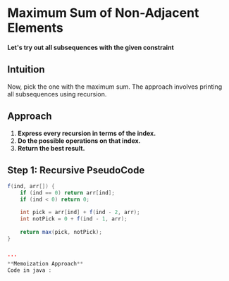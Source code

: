 # Maximum Sum of Non-Adjacent Elements

**Let's try out all subsequences with the given constraint**

## Intuition

Now, pick the one with the maximum sum. The approach involves printing all subsequences using recursion.

## Approach

1. **Express every recursion in terms of the index.**
2. **Do the possible operations on that index.**
3. **Return the best result.**

## Step 1: Recursive PseudoCode

```java 
f(ind, arr[]) {
    if (ind == 0) return arr[ind];
    if (ind < 0) return 0;

    int pick = arr[ind] + f(ind - 2, arr);
    int notPick = 0 + f(ind - 1, arr);
    
    return max(pick, notPick);
}


'''
**Memoization Approach**
Code in java :



